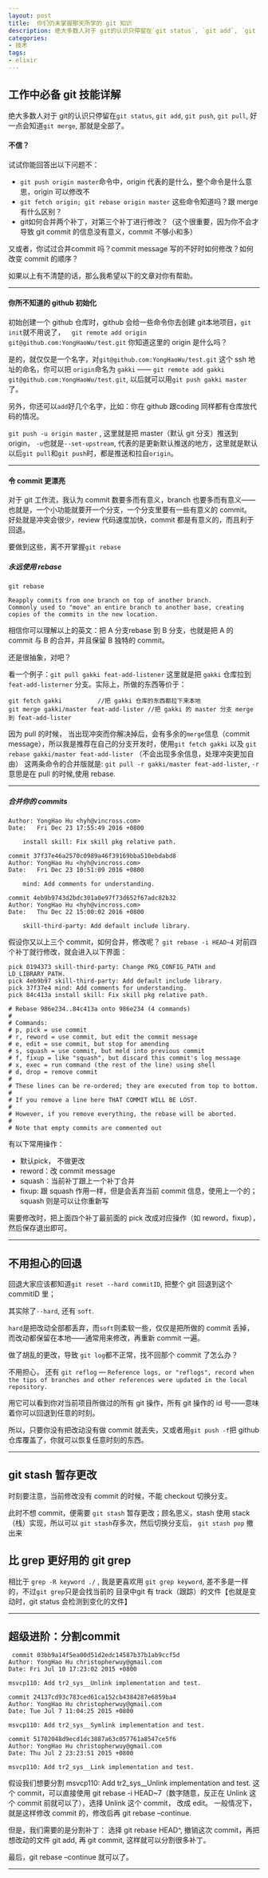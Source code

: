 ```yaml
---
layout: post
title:  你们仍未掌握那天所学的 git 知识
description: 绝大多数人对于 git的认识只停留在`git status`, `git add`, `git push`, `git pull`, 好一点会知道`git merge`, 那就是全部了。不信？ 试试你能回答出以下问题不
categories:
- 技术
tags:
- elixir
---
```


## 工作中必备 git 技能详解

绝大多数人对于 git的认识只停留在`git status`, `git add`, `git push`, `git pull`, 好一点会知道`git merge`, 那就是全部了。

#### 不信？

试试你能回答出以下问题不：

- `git push origin master`命令中，origin 代表的是什么，整个命令是什么意思，origin 可以修改不
- `git fetch origin; git rebase origin master` 这些命令知道吗？跟 merge 有什么区别？
- git如何合并两个补丁，对第三个补丁进行修改？（这个很重要，因为你不会才导致 git commit 的信息没有意义，commit 不够小和多）



又或者，你试过合并commit 吗？commit message 写的不好时如何修改？如何改变 commit 的顺序？

如果以上有不清楚的话，那么我希望以下的文章对你有帮助。

---


#### 你所不知道的 github 初始化

初始创建一个 github 仓库时，github 会给一些命令你去创建 git本地项目，`git init`就不用说了，`  git remote add origin git@github.com:YongHaoWu/test.git` 你知道这里的 origin 是什么吗？

是的，就仅仅是一个名字，对`git@github.com:YongHaoWu/test.git` 这个 ssh 地址的命名，你可以把 `origin`命名为 `gakki` —— `git remote add gakki git@github.com:YongHaoWu/test.git`, 以后就可以用`git push gakki master`了。

另外，你还可以`add`好几个名字，比如：你在 github 跟coding 同样都有仓库放代码的情况。



`git push -u origin master` , 这里就是把 master（默认 git 分支）推送到 origin， `-u`也就是`--set-upstream`, 代表的是更新默认推送的地方，这里就是默认以后`git pull`和`git push`时，都是推送和拉自`origin`。

---

#### 令 commit 更漂亮

对于 git 工作流，我认为 commit 数要多而有意义，branch 也要多而有意义——也就是，一个小功能就要开一个分支，一个分支里要有一些有意义的 commit。 好处就是冲突会很少，review 代码速度加快，commit 都是有意义的，而且利于回退。

要做到这些，离不开掌握`git rebase`



##### 永远使用 rebase

```
git rebase

Reapply commits from one branch on top of another branch.
Commonly used to "move" an entire branch to another base, creating copies of the commits in the new location.
```

相信你可以理解以上的英文：把 A 分支rebase 到 B 分支，也就是把 A 的 commit 与 B 的合并，并且保留 B 独特的 commit。

还是很抽象，对吧？

看一个例子：`git pull gakki feat-add-listener` 这里就是把 `gakki` 仓库拉到 `feat-add-listerner`  分支。实际上，所做的东西等价于：

```
git fetch gakki          //把 gakki 仓库的东西都拉下来本地
git merge gakki/master feat-add-lister //把 gakki 的 master 分支 merge 到 feat-add-lister
```

因为 pull 的时候， 当出现冲突而你解决掉后，会有多余的`merge`信息（commit message），所以我是推荐在自己的分支开发时，使用`git fetch gakki`  以及 `git rebase gakki/master feat-add-lister` （不会出现多余信息，处理冲突更加自由） 这两条命令的合并版就是: `git pull -r gakki/master feat-add-lister`, `-r` 意思是在 pull 的时候,使用 rebase.

---

##### 合并你的 commits

```
Author: YongHao Hu <hyh@vincross.com>
Date:   Fri Dec 23 17:55:49 2016 +0800

    install skill: Fix skill pkg relative path.

commit 37f37e46a2570c0989a46f39169bba510ebdabd8
Author: YongHao Hu <hyh@vincross.com>
Date:   Fri Dec 23 10:51:09 2016 +0800

    mind: Add comments for understanding.

commit 4eb9b9743d2bdc301a0e97f73d652f67adc82b32
Author: YongHao Hu <hyh@vincross.com>
Date:   Thu Dec 22 15:00:02 2016 +0800

    skill-third-party: Add default include library.
```

假设你又以上三个 commit，如何合并，修改呢？
`git rebase -i HEAD~4` 对前四个补丁就行修改，就会进入以下界面：

```
pick 0194373 skill-third-party: Change PKG_CONFIG_PATH and LD_LIBRARY_PATH.
pick 4eb9b97 skill-third-party: Add default include library.
pick 37f37e4 mind: Add comments for understanding.
pick 84c413a install skill: Fix skill pkg relative path.

# Rebase 986e234..84c413a onto 986e234 (4 commands)
#
# Commands:
# p, pick = use commit
# r, reword = use commit, but edit the commit message
# e, edit = use commit, but stop for amending
# s, squash = use commit, but meld into previous commit
# f, fixup = like "squash", but discard this commit's log message
# x, exec = run command (the rest of the line) using shell
# d, drop = remove commit
#
# These lines can be re-ordered; they are executed from top to bottom.
#
# If you remove a line here THAT COMMIT WILL BE LOST.
#
# However, if you remove everything, the rebase will be aborted.
#
# Note that empty commits are commented out
```

有以下常用操作：

- 默认pick， 不做更改
- reword：改 commit message
-  squash：当前补丁跟上一个补丁合并
- fixup: 跟 squash 作用一样，但是会丢弃当前 commit 信息，使用上一个的；squash 则是可以让你重新写

需要修改时，把上面四个补丁最前面的 pick 改成对应操作（如 reword，fixup），然后保存退出即可。

---

## 不用担心的回退

回退大家应该都知道`git reset --hard commitID`, 把整个 git 回退到这个 commitID 里；

其实除了`--hard`, 还有 `soft`. 

`hard`是把改动全部都丢弃，而`soft`则柔软一些，仅仅是把所做的 commit 丢掉，而改动都保留在本地——通常用来修改，再重新 commit 一遍。



做了胡乱的更改，导致 `git log`都不正常，找不回那个 commit 了怎么办？

不用担心， 还有 `git reflog` — `Reference logs, or "reflogs", record when the tips of branches and other references were updated in the local repository.`

用它可以看到你对当前项目所做过的所有 git 操作，所有 git 操作的 id 号——意味着你可以回退到任意的时刻。

所以，只要你没有把改动没有做 commit 就丢失，又或者用`git push -f`把 github 仓库覆盖了，你就可以恢复任意时刻的东西。

---

## git stash 暂存更改

时刻要注意，当前修改没有 commit 的时候，不能 checkout 切换分支。

此时不想 commit，便需要 `git stash` 暂存更改；顾名思义，stash 使用 stack（栈）实现，所以可以 `git stash`存多次，然后切换分支后， `git stash pop` 撤出来

## 比 grep 更好用的 git grep

相比于 `grep -R keyword ./` , 我是更喜欢用 `git grep keyword`, 差不多是一样的，不过`git grep`只是会找当前的 目录中git 有 track（跟踪）的文件【也就是变动时，git status 会检测到变化的文件】

---

## 超级进阶：分割commit

```
 commit 03bb9a14f5ea00d51d2edc14587b37b1ab9ccf5d
Author: YongHao Hu christopherwuy@gmail.com
Date: Fri Jul 10 17:23:02 2015 +0800

msvcp110: Add tr2_sys__Unlink implementation and test.

commit 24137cd93c783ced61ca152cb4384287e6859ba4
Author: YongHao Hu christopherwuy@gmail.com
Date: Tue Jul 7 11:04:25 2015 +0800

msvcp110: Add tr2_sys__Symlink implementation and test.

commit 51702048d9ecd1dc3887a63c057761a8547ce5f6
Author: YongHao Hu christopherwuy@gmail.com
Date: Thu Jul 2 23:23:51 2015 +0800

msvcp110: Add tr2_sys__Link implementation and test.

```

假设我们想要分割 msvcp110: Add tr2_sys__Unlink implementation and test. 这个 commit，可以直接使用
git rebase -i HEAD~7（数字随意，反正在 Unlink 这个 commit 前就可以了），选择 Unlink 这个 commit，
改成 edit。
一般情况下，就是这样修改 commit 的，修改后再 git rebase –continue.

但是，我们需要的是分割补丁：
选择 git rebase HEAD^, 撤销这次 commit，再把想改动的文件 git add, 再 git commit, 这样就可以分割很多补丁。

最后，git rebase –continue 就可以了。

---
